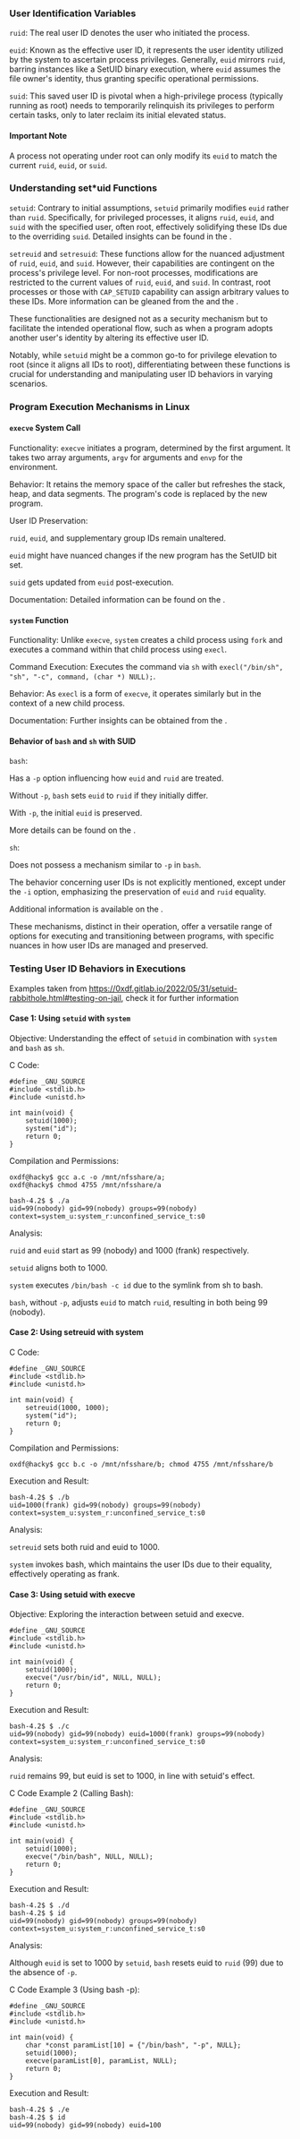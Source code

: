 ### User Identification Variables

`ruid`: The real user ID denotes the user who initiated the process.

`euid`: Known as the effective user ID, it represents the user identity utilized by the system to ascertain process privileges. Generally, `euid` mirrors `ruid`, barring instances like a SetUID binary execution, where `euid` assumes the file owner's identity, thus granting specific operational permissions.

`suid`: This saved user ID is pivotal when a high-privilege process (typically running as root) needs to temporarily relinquish its privileges to perform certain tasks, only to later reclaim its initial elevated status.

#### Important Note

A process not operating under root can only modify its `euid` to match the current `ruid`, `euid`, or `suid`.

### Understanding set*uid Functions

`setuid`: Contrary to initial assumptions, `setuid` primarily modifies `euid` rather than `ruid`. Specifically, for privileged processes, it aligns `ruid`, `euid`, and `suid` with the specified user, often root, effectively solidifying these IDs due to the overriding `suid`. Detailed insights can be found in the .

`setreuid` and `setresuid`: These functions allow for the nuanced adjustment of `ruid`, `euid`, and `suid`. However, their capabilities are contingent on the process's privilege level. For non-root processes, modifications are restricted to the current values of `ruid`, `euid`, and `suid`. In contrast, root processes or those with `CAP_SETUID` capability can assign arbitrary values to these IDs. More information can be gleaned from the  and the .

These functionalities are designed not as a security mechanism but to facilitate the intended operational flow, such as when a program adopts another user's identity by altering its effective user ID.

Notably, while `setuid` might be a common go-to for privilege elevation to root (since it aligns all IDs to root), differentiating between these functions is crucial for understanding and manipulating user ID behaviors in varying scenarios.

### Program Execution Mechanisms in Linux

#### `execve` System Call

Functionality: `execve` initiates a program, determined by the first argument. It takes two array arguments, `argv` for arguments and `envp` for the environment.

Behavior: It retains the memory space of the caller but refreshes the stack, heap, and data segments. The program's code is replaced by the new program.

User ID Preservation:

`ruid`, `euid`, and supplementary group IDs remain unaltered.

`euid` might have nuanced changes if the new program has the SetUID bit set.

`suid` gets updated from `euid` post-execution.

Documentation: Detailed information can be found on the .

#### `system` Function

Functionality: Unlike `execve`, `system` creates a child process using `fork` and executes a command within that child process using `execl`.

Command Execution: Executes the command via `sh` with `execl("/bin/sh", "sh", "-c", command, (char *) NULL);`.

Behavior: As `execl` is a form of `execve`, it operates similarly but in the context of a new child process.

Documentation: Further insights can be obtained from the .

#### Behavior of `bash` and `sh` with SUID

`bash`:

Has a `-p` option influencing how `euid` and `ruid` are treated.

Without `-p`, `bash` sets `euid` to `ruid` if they initially differ.

With `-p`, the initial `euid` is preserved.

More details can be found on the .

`sh`:

Does not possess a mechanism similar to `-p` in `bash`.

The behavior concerning user IDs is not explicitly mentioned, except under the `-i` option, emphasizing the preservation of `euid` and `ruid` equality.

Additional information is available on the .

These mechanisms, distinct in their operation, offer a versatile range of options for executing and transitioning between programs, with specific nuances in how user IDs are managed and preserved.

### Testing User ID Behaviors in Executions

Examples taken from https://0xdf.gitlab.io/2022/05/31/setuid-rabbithole.html#testing-on-jail, check it for further information

#### Case 1: Using `setuid` with `system`

Objective: Understanding the effect of `setuid` in combination with `system` and `bash` as `sh`.

C Code:

```
#define _GNU_SOURCE
#include <stdlib.h>
#include <unistd.h>

int main(void) {
    setuid(1000);
    system("id");
    return 0;
}
```

Compilation and Permissions:

```
oxdf@hacky$ gcc a.c -o /mnt/nfsshare/a;
oxdf@hacky$ chmod 4755 /mnt/nfsshare/a
```

```
bash-4.2$ $ ./a
uid=99(nobody) gid=99(nobody) groups=99(nobody) context=system_u:system_r:unconfined_service_t:s0
```

Analysis:

`ruid` and `euid` start as 99 (nobody) and 1000 (frank) respectively.

`setuid` aligns both to 1000.

`system` executes `/bin/bash -c id` due to the symlink from sh to bash.

`bash`, without `-p`, adjusts `euid` to match `ruid`, resulting in both being 99 (nobody).

#### Case 2: Using setreuid with system

C Code:

```
#define _GNU_SOURCE
#include <stdlib.h>
#include <unistd.h>

int main(void) {
    setreuid(1000, 1000);
    system("id");
    return 0;
}
```

Compilation and Permissions:

```
oxdf@hacky$ gcc b.c -o /mnt/nfsshare/b; chmod 4755 /mnt/nfsshare/b
```

Execution and Result:

```
bash-4.2$ $ ./b
uid=1000(frank) gid=99(nobody) groups=99(nobody) context=system_u:system_r:unconfined_service_t:s0
```

Analysis:

`setreuid` sets both ruid and euid to 1000.

`system` invokes bash, which maintains the user IDs due to their equality, effectively operating as frank.

#### Case 3: Using setuid with execve

Objective: Exploring the interaction between setuid and execve.

```
#define _GNU_SOURCE
#include <stdlib.h>
#include <unistd.h>

int main(void) {
    setuid(1000);
    execve("/usr/bin/id", NULL, NULL);
    return 0;
}
```

Execution and Result:

```
bash-4.2$ $ ./c
uid=99(nobody) gid=99(nobody) euid=1000(frank) groups=99(nobody) context=system_u:system_r:unconfined_service_t:s0
```

Analysis:

`ruid` remains 99, but euid is set to 1000, in line with setuid's effect.

C Code Example 2 (Calling Bash):

```
#define _GNU_SOURCE
#include <stdlib.h>
#include <unistd.h>

int main(void) {
    setuid(1000);
    execve("/bin/bash", NULL, NULL);
    return 0;
}
```

Execution and Result:

```
bash-4.2$ $ ./d
bash-4.2$ $ id
uid=99(nobody) gid=99(nobody) groups=99(nobody) context=system_u:system_r:unconfined_service_t:s0
```

Analysis:

Although `euid` is set to 1000 by `setuid`, `bash` resets euid to `ruid` (99) due to the absence of `-p`.

C Code Example 3 (Using bash -p):

```
#define _GNU_SOURCE
#include <stdlib.h>
#include <unistd.h>

int main(void) {
    char *const paramList[10] = {"/bin/bash", "-p", NULL};
    setuid(1000);
    execve(paramList[0], paramList, NULL);
    return 0;
}
```

Execution and Result:

```
bash-4.2$ $ ./e
bash-4.2$ $ id
uid=99(nobody) gid=99(nobody) euid=100
```